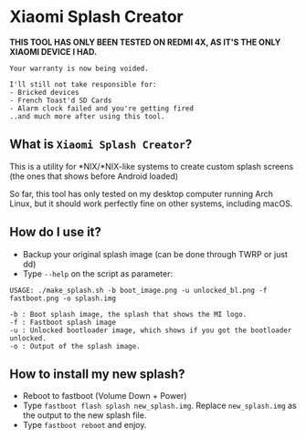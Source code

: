 # Xiaomi Splash Creator

**THIS TOOL HAS ONLY BEEN TESTED ON REDMI 4X, AS IT'S THE ONLY XIAOMI DEVICE I HAD.**

```
Your warranty is now being voided.

I'll still not take responsible for:
- Bricked devices
- French Toast'd SD Cards
- Alarm clock failed and you're getting fired
..and much more after using this tool.
```

## What is `Xiaomi Splash Creator`?
This is a utility for *NIX/*NIX-like systems to create custom splash screens (the ones that shows before Android loaded)

So far, this tool has only tested on my desktop computer running Arch Linux, but it should work perfectly fine on other systems, including macOS.

## How do I use it?
- Backup your original splash image (can be done through TWRP or just dd)
- Type `--help` on the script as parameter:
```
USAGE: ./make_splash.sh -b boot_image.png -u unlocked_bl.png -f fastboot.png -o splash.img

-b : Boot splash image, the splash that shows the MI logo.
-f : Fastboot splash image
-u : Unlocked bootloader image, which shows if you got the bootloader unlocked.
-o : Output of the splash image.
```

## How to install my new splash?
- Reboot to fastboot (Volume Down + Power)
- Type `fastboot flash splash new_splash.img`. Replace `new_splash.img` as the output to the new splash file.
- Type `fastboot reboot` and enjoy.

